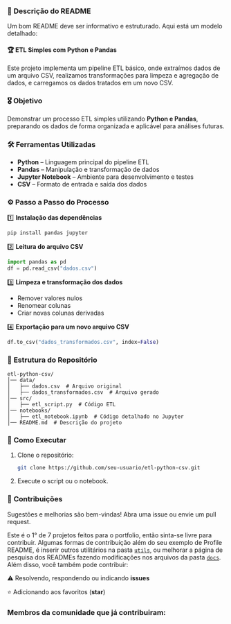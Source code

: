 ### 📖 **Descrição do README**
Um bom README deve ser informativo e estruturado. Aqui está um modelo detalhado:

#### 🏆 **ETL Simples com Python e Pandas**
Este projeto implementa um pipeline ETL básico, onde extraímos dados de um arquivo CSV, realizamos transformações para limpeza e agregação de dados, e carregamos os dados tratados em um novo CSV.

### 🎖️ **Objetivo**
Demonstrar um processo ETL simples utilizando **Python e Pandas**, preparando os dados de forma organizada e aplicável para análises futuras.

### 🛠 **Ferramentas Utilizadas**
- **Python** – Linguagem principal do pipeline ETL
- **Pandas** – Manipulação e transformação de dados
- **Jupyter Notebook** – Ambiente para desenvolvimento e testes
- **CSV** – Formato de entrada e saída dos dados

### ⚙ **Passo a Passo do Processo**
1️⃣ **Instalação das dependências**  
   ```bash
   pip install pandas jupyter
   ```
2️⃣ **Leitura do arquivo CSV**  
   ```python
   import pandas as pd
   df = pd.read_csv("dados.csv")
   ```
3️⃣ **Limpeza e transformação dos dados**  
   - Remover valores nulos  
   - Renomear colunas  
   - Criar novas colunas derivadas  

4️⃣ **Exportação para um novo arquivo CSV**  
   ```python
   df.to_csv("dados_transformados.csv", index=False)
   ```

### 📂 **Estrutura do Repositório**
```
etl-python-csv/
│── data/
│   ├── dados.csv  # Arquivo original
│   ├── dados_transformados.csv  # Arquivo gerado
│── src/
│   ├── etl_script.py  # Código ETL
│── notebooks/
│   ├── etl_notebook.ipynb  # Código detalhado no Jupyter
│── README.md  # Descrição do projeto
```

### 🔗 **Como Executar**
1. Clone o repositório:  
   ```bash
   git clone https://github.com/seu-usuario/etl-python-csv.git
   ```
2. Execute o script ou o notebook.


### 🤝 **Contribuições**
Sugestões e melhorias são bem-vindas! Abra uma issue ou envie um pull request.


Este é o 1° de 7 projetos feitos para o portfolio, então sinta-se livre para contribuir. Algumas formas de contribuição além do seu exemplo de Profile README, é inserir outros utilitários na pasta [`utils`](https://github.com/digitalinnovationone/dio-lab-open-source/tree/main/utils), ou melhorar a página de pesquisa dos READMEs fazendo modificações nos arquivos da pasta [`docs`](https://github.com/). <br>
 Além disso, você também pode contribuir:
 
⚠️ Resolvendo, respondendo ou indicando **issues**

⭐ Adicionando aos favoritos (**star**) 

### Membros da comunidade que já contribuiram:

